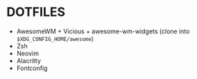# DOTFILES

* AwesomeWM + Vicious + awesome-wm-widgets (clone into `$XDG_CONFIG_HOME/awesome`)
* Zsh
* Neovim 
* Alacritty
* Fontconfig
